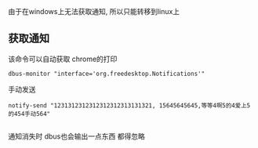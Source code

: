 由于在windows上无法获取通知, 所以只能转移到linux上

## 获取通知
该命令可以自动获取 chrome的打印
```
dbus-monitor "interface='org.freedesktop.Notifications'"
```

手动发送

```
notify-send "1231312312312312312313131321, 15645645645,等等4啊5的4爱上5的454手动564"


```

通知消失时  dbus也会输出一点东西
都得忽略











